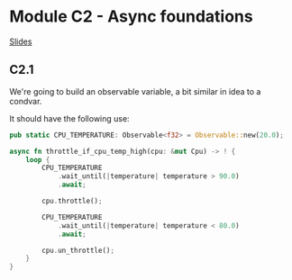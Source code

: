 # Module C2 - Async foundations

<a href="/slides/C-advanced-rust" target="_blank">Slides</a>

## C2.1

We're going to build an observable variable, a bit similar in idea to a condvar.

It should have the following use:

```rust
pub static CPU_TEMPERATURE: Observable<f32> = Observable::new(20.0);

async fn throttle_if_cpu_temp_high(cpu: &mut Cpu) -> ! {
    loop {
        CPU_TEMPERATURE
            .wait_until(|temperature| temperature > 90.0)
            .await;

        cpu.throttle();

        CPU_TEMPERATURE
            .wait_until(|temperature| temperature < 80.0)
            .await;

        cpu.un_throttle();
    }
}
```
